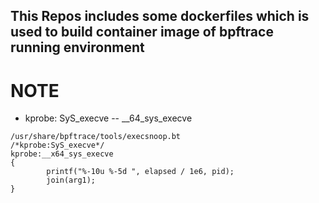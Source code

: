This Repos includes some dockerfiles which is used to build container image of bpftrace running environment 
---

# NOTE
* kprobe: SyS_execve -- __64_sys_execve
```
/usr/share/bpftrace/tools/execsnoop.bt
/*kprobe:SyS_execve*/
kprobe:__x64_sys_execve
{
        printf("%-10u %-5d ", elapsed / 1e6, pid);
        join(arg1);
}
```



